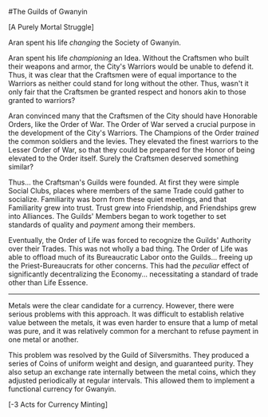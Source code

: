 #The Guilds of Gwanyin

[A Purely Mortal Struggle]

Aran spent his life *changing* the Society of Gwanyin.

Aran spent his life *championing* an Idea. Without the Craftsmen who built their weapons and armor, the City's Warriors would be unable to defend it. Thus, it was clear that the Craftsmen were of equal importance to the Warriors as neither could stand for long without the other. Thus, wasn't it only fair that the Craftsmen be granted respect and honors akin to those granted to warriors?

Aran convinced many that the Craftsmen of the City should have Honorable Orders, like the Order of War. The Order of War served a crucial purpose in the development of the City's Warriors. The Champions of the Order *trained* the common soldiers and the levies. They elevated the finest warriors to the Lesser Order of War, so that they could be prepared for the Honor of being elevated to the Order itself. Surely the Craftsmen deserved something similar?

Thus... the Craftsman's Guilds were founded. At first they were simple Social Clubs, places where members of the same Trade could gather to socialize. Familiarity was born from these quiet meetings, and that Familiarity grew into trust. Trust grew into Friendship, and Friendships grew into Alliances. The Guilds' Members began to work together to set standards of quality and *payment* among their members.

Eventually, the Order of Life was forced to recognize the Guilds' Authority over their Trades. This was not wholly a bad thing. The Order of Life was able to offload much of its Bureaucratic Labor onto the Guilds... freeing up the Priest-Bureaucrats for other concerns. This had the *peculiar* effect of significantly decentralizing the Economy... necessitating a standard of trade other than Life Essence.

---

Metals were the clear candidate for a currency. However, there were serious problems with this approach. It was difficult to establish relative value between the metals, it was even harder to ensure that a lump of metal was pure, and it was relatively common for a merchant to refuse payment in one metal or another.

This problem was resolved by the Guild of Silversmiths. They produced a series of Coins of uniform weight and design, and guaranteed purity. They also setup an exchange rate internally between the metal coins, which they adjusted periodically at regular intervals. This allowed them to implement a functional currency for Gwanyin.

[-3 Acts for Currency Minting]